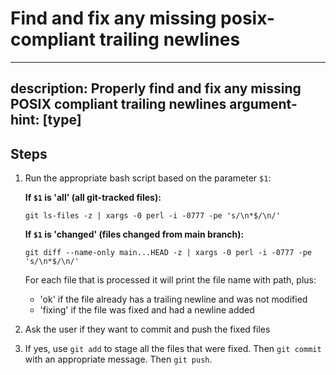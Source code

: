 # Find and fix any missing posix-compliant trailing newlines

---
description: Properly find and fix any missing POSIX compliant trailing newlines
argument-hint: [type]
---

## Steps

1. Run the appropriate bash script based on the parameter `$1`:

   **If `$1` is 'all' (all git-tracked files):**
   ```
   git ls-files -z | xargs -0 perl -i -0777 -pe 's/\n*$/\n/'
   ```

   **If `$1` is 'changed' (files changed from main branch):**
   ```
   git diff --name-only main...HEAD -z | xargs -0 perl -i -0777 -pe 's/\n*$/\n/'
   ```

   For each file that is processed it will print the file name with path, plus:
   - 'ok' if the file already has a trailing newline and was not modified
   - 'fixing' if the file was fixed and had a newline added

2. Ask the user if they want to commit and push the fixed files

3. If yes, use `git add` to stage all the files that were fixed. Then `git commit` with an appropriate message. Then
   `git push`.
